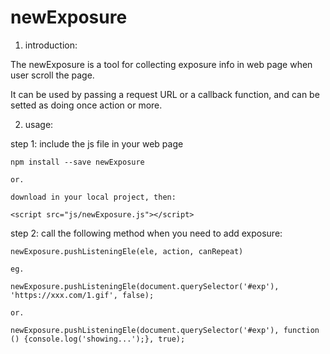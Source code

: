 # newExposure

1. introduction:

  The newExposure is a tool for collecting exposure info in web page when user scroll the page.

  It can be used by passing a request URL or a callback function, and can be setted as doing once action or more.

2. usage:

  step 1: include the js file in your web page

    npm install --save newExposure

    or.

    download in your local project, then:

    <script src="js/newExposure.js"></script>

  step 2: call the following method when you need to add exposure:

    newExposure.pushListeningEle(ele, action, canRepeat)

    eg.

    newExposure.pushListeningEle(document.querySelector('#exp'), 'https://xxx.com/1.gif', false);

    or.

    newExposure.pushListeningEle(document.querySelector('#exp'), function () {console.log('showing...');}, true);

